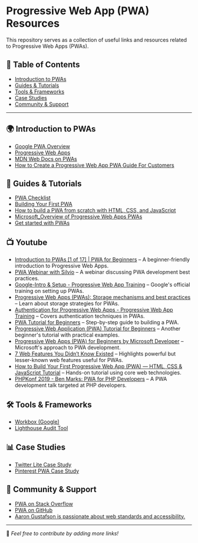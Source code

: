  # Progressive Web App (PWA) Resources

This repository serves as a collection of useful links and resources related to Progressive Web Apps (PWAs).

## 📌 Table of Contents
- [Introduction to PWAs](#introduction-to-pwas)
- [Guides & Tutorials](#guides--tutorials)
- [Tools & Frameworks](#tools--frameworks)
- [Case Studies](#case-studies)
- [Community & Support](#community--support)

---

## 🌍 Introduction to PWAs
- [Google PWA Overview](https://web.dev/progressive-web-apps/)
- [Progressive Web Apps](https://web.dev/explore/progressive-web-apps)
- [MDN Web Docs on PWAs](https://developer.mozilla.org/en-US/docs/Web/Progressive_web_apps)
- [How to Create a Progressive Web App PWA Guide For Customers](https://www.scorchsoft.com/blog/how-to-create-progressive-web-app)

## 📖 Guides & Tutorials
- [PWA Checklist](https://web.dev/pwa-checklist/)
- [Building Your First PWA](https://developer.mozilla.org/en-US/docs/Web/Progressive_web_apps/Tutorials/Your_first_PWA)
- [How to build a PWA from scratch with HTML, CSS, and JavaScript](https://www.freecodecamp.org/news/build-a-pwa-from-scratch-with-html-css-and-javascript/)
- [Microsoft_Overview of Progressive Web Apps PWAs](https://learn.microsoft.com/en-us/microsoft-edge/progressive-web-apps-chromium/)
- [Get started with PWAs](https://learn.microsoft.com/en-us/microsoft-edge/progressive-web-apps-chromium/how-to/#the-architecture-of-a-pwa)

## 📺 Youtube

- [Introduction to PWAs [1 of 17] | PWA for Beginners](https://www.youtube.com/playlist?list=PLlrxD0HtieHjqO1pNqScMngrV7oFro-TY) – A beginner-friendly introduction to Progressive Web Apps.
- [PWA Webinar with Silvio](https://www.youtube.com/watch?v=scUx4Tbqe4g) – A webinar discussing PWA development best practices.
- [Google-Intro & Setup - Progressive Web App Training](https://www.youtube.com/playlist?list=PLNYkxOF6rcIB2xHBZ7opgc2Mv009X87Hh) – Google's official training on setting up PWAs.
- [Progressive Web Apps (PWAs): Storage mechanisms and best practices](https://www.youtube.com/watch?v=nkI8QanTjLs) – Learn about storage strategies for PWAs.
- [Authentication for Progressive Web Apps - Progressive Web App Training](https://www.youtube.com/watch?v=BYkiCnBmgw4) – Covers authentication techniques in PWAs.
- [PWA Tutorial for Beginners](https://www.youtube.com/playlist?list=PL4cUxeGkcC9gTxqJBcDmoi5Q2pzDusSL7) – Step-by-step guide to building a PWA.
- [Progressive Web Application (PWA) Tutorial for Beginners](https://www.youtube.com/playlist?list=PLS1QulWo1RIYmLVaEFAEdL9ToDNl78Y6S) – Another beginner's tutorial with practical examples.
- [Progressive Web Apps (PWA) for Beginners by Microsoft Developer](https://www.youtube.com/playlist?list=PLlrxD0HtieHjqO1pNqScMngrV7oFro-TY) – Microsoft's approach to PWA development.
- [7 Web Features You Didn’t Know Existed](https://www.youtube.com/watch?v=ppwagkhrZJs) – Highlights powerful but lesser-known web features useful for PWAs.
- [How to Build Your First Progressive Web App (PWA) — HTML, CSS & JavaScript Tutorial](https://www.youtube.com/watch?v=WbbAPfDVqfY) – Hands-on tutorial using core web technologies.
- [PHPKonf 2019 - Ben Marks: PWA for PHP Developers](https://www.youtube.com/watch?v=6WA63sJVs9o) – A PWA development talk targeted at PHP developers.

## 🛠 Tools & Frameworks
- [Workbox (Google)](https://developer.chrome.com/docs/workbox/)
- [Lighthouse Audit Tool](https://web.dev/lighthouse-pwa/)

## 📊 Case Studies
- [Twitter Lite Case Study](https://developers.google.com/web/showcase/2017/twitter)
- [Pinterest PWA Case Study](https://medium.com/@Pinterest_Engineering/building-pinterest-lite-e6f19bcf2f38)

## 💬 Community & Support
- [PWA on Stack Overflow](https://stackoverflow.com/questions/tagged/progressive-web-apps)
- [PWA on GitHub](https://github.com/topics/progressive-web-app)
- [Aaron Gustafson is passionate about web standards and accessibility.](https://presentations.aaron-gustafson.com/)

---

🔹 *Feel free to contribute by adding more links!*
